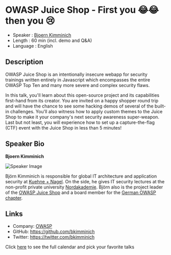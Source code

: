 OWASP Juice Shop - First you 😂😂 then you 😢
=============================================

* Speaker : [Bjoern Kimminich](https://pixels.camp/bkimminich)
* Length : 60 min (incl. demo and Q&A)
* Language : English

Description
-----------

OWASP Juice Shop is an intentionally insecure webapp for security
trainings written entirely in Javascript which encompasses the entire
OWASP Top Ten and many more severe and complex security flaws.

In this talk, you'll learn about this open-source project and its
capabilities first-hand from its creator. You are invited on a happy
shopper round trip and will have the chance to see some hacking demos of
several of the built-in challenges. You'll also witness how to apply
custom themes to the Juice Shop to make it your company's next security
awareness super-weapon. Last but not least, you will experience how to
set up a capture-the-flag (CTF) event with the Juice Shop in less than 5
minutes!

Speaker Bio
-----------

**Bjoern Kimminich**

![Speaker Image](https://raw.githubusercontent.com/bkimminich/pwning-juice-shop/master/introduction/img/avatar.png)

Björn Kimminich is responsible for global IT architecture and
application security at [Kuehne + Nagel](https://kuehne-nagel.com). On
the side, he gives IT security lectures at the non-profit private
university [Nordakademie](https://www.nordakademie.de/). Björn also is
the project leader of the [OWASP Juice Shop](http://owasp-juice.shop)
and a board member for the
[German OWASP chapter](https://www.owasp.org/index.php/Germany).

Links
-----

* Company: [OWASP](https://www.owasp.org)
* GitHub: https://github.com/bkimminich
* Twitter: https://twitter.com/bkimminich

Click [here][1] to see the full calendar and pick your favorite talks

[1]: https://pixels.camp/schedule/
